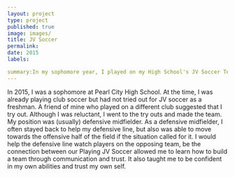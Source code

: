 ```yaml
---
layout: project
type: project
published: true
image: images/
title: JV Soccer
permalink: 
date: 2015
labels:

summary:In my sophomore year, I played on my High School's JV Soccer Team. 
---
```

  In 2015, I was a sophomore at Pearl City High School. At the time, I was already playing club soccer but had not tried out for JV soccer as a freshman. A friend of mine who played on a different club suggested that I try out. Although I was reluctant, I went to the try outs and made the team. 
  My position was (usually) defensive midfielder. As a defensive midfielder, I often stayed back to help my defensive line, but also was able to move towards the offensive half of the field if the situation called for it. I would help the defensive line watch players on the opposing team, be the connection between our 
   Playing JV Soccer allowed me to learn how to build a team through communication and trust. It also taught me to be confident in my own abilities and trust my own self. 
